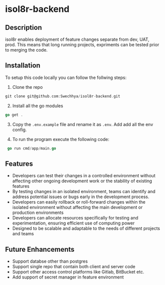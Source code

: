 # isol8r-backend

## Description

isol8r enables deployment of feature changes separate from dev, UAT, prod. This means that long running projects, expriments can be tested prior to merging the code.

## Installation

To setup this code locally you can follow the follwing steps:

1. Clone the repo

```go
git clone git@github.com:Swechhya/isol8r-backend.git
```

2. Install all the go modules

```go
go get .
```

3. Copy the `.env.example` file and rename it as `.env`. Add add all the env config.

4. To run the program execute the following code:

```go
 go run cmd/app/main.go
```

## Features

- Developers can test their changes in a controlled environment without affecting other ongoing development work or the stability of existing features
- By testing changes in an isolated environment, teams can identify and address potential issues or bugs early in the development process.
- Developers can easily rollback or roll-forward changes within the isolated environment without affecting the main development or production environments
- Developers can allocate resources specifically for testing and experimentation, ensuring efficient use of computing power
- Designed to be scalable and adaptable to the needs of different projects and teams

## Future Enhancements

- Support databse other than postgres
- Support single repo that contain both client and server code
- Support other access control platforms like Gitlab, BitBucket etc.
- Add support of secret manager in feature environment
